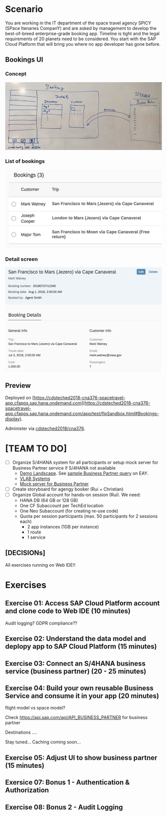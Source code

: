 # Scenario
You are working in the IT department of the space travel agency SPICY (SPace Itenaries CompanY) and are asked by management to develop the best-of-breed enterprise-grade booking app.
Timeline is tight and the legal requirements of 20 planets need to be considered.  You start with the SAP Cloud Platform that will bring you where no app developer has gone before.

## Bookings UI
### Concept
![Conceptual UI](pictures/scenarioUI.jpg)
### List of bookings
![Bookings UI](pictures/BookingsUI.png)
### Detail screen
![Booking UI](pictures/BookingUI.png)

## Preview
Deployed on [https://cdsteched2018-cna376-spacetravel-app.cfapps.sap.hana.ondemand.com](https://cdsteched2018-cna376-spacetravel-app.cfapps.sap.hana.ondemand.com/app/test/flpSandbox.html#Bookings-display).

Administer via [cdsteched2018/cna376](https://account.int.sap.hana.ondemand.com/cockpit#/globalaccount/6a8e3c4e-77ea-482c-b37b-4ce687a8bfe0/subaccount/c64e888a-20be-4bec-a15e-58e81ab4e857/org/4ac89a3b-e56e-4c48-81e1-e6d6008d0751/space/68c15de5-b940-48f3-819e-3f1d89e58ac2/).

# [TEAM TO DO]

- [ ] Organize S/4HANA system for all participants or setup mock server for Business Partner service if S/4HANA not available
	- [Demo Landscape](https://jam4.sapjam.com/groups/UyIlwc82Pn5KAvJSamK7CW/overview_page/jKX5WXNdMMqSphsl5RFOFN).  See [sample Business Partner query](https://my300448.s4hana.ondemand.com/sap/opu/odata/sap/API_BUSINESS_PARTNER/A_BusinessPartner?$top=10) on EAY.
	- [VLAB Systems](https://wiki.wdf.sap.corp/wiki/display/S4CDPublic/Access+to+VLAB+systems)
	- [Mock server for Business Partner](https://github.com/SAP/cloud-s4-sdk-book/tree/mock-server)
- [ ] Create storyboard for agengy booker (Rui + Christian)
- [ ] Organize Global account for hands-on session (Rui). We need:
	- HANA DB (64 GB or 128 GB)
	- One CF Subaccount per TechEd location
	- One Neo Subaccount (for creating re-use code)
	- Quota per session participants (max. 50 participants for 2 sessions each)
  		- 2 app instances (1GB per instance)
  		- 1 route
  		- 1 service
## [DECISIONs]
All exercises running on Web IDE!!


# Exercises

## Exercise 01: Access SAP Cloud Platform account and clone code to Web IDE (10 minutes)
Audit logging? GDPR compliance??

## Exercise 02: Understand the data model and deplopy app to SAP Cloud Platform (15 minutes)

## Exercise 03: Connect an S/4HANA business service (business partner) (20 - 25 minutes)


## Exercise 04: Build your own reusable Business Service and consume it in your app (20 minutes)
flight model vs space model?


Check https://api.sap.com/api/API_BUSINESS_PARTNER for business partner

Destinations ....

Stay tuned... Caching coming soon...

## Exercise 05: Adjust UI to show business partner (15 minutes)

## Exersice 07: Bonus 1 - Authentication & Authorization

## Exercise 08: Bonus 2 - Audit Logging
